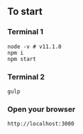 
## To start

### Terminal 1

```
node -v # v11.1.0
npm i
npm start
```

### Terminal 2

```
gulp
```

### Open your browser

```
http://localhost:3000
```